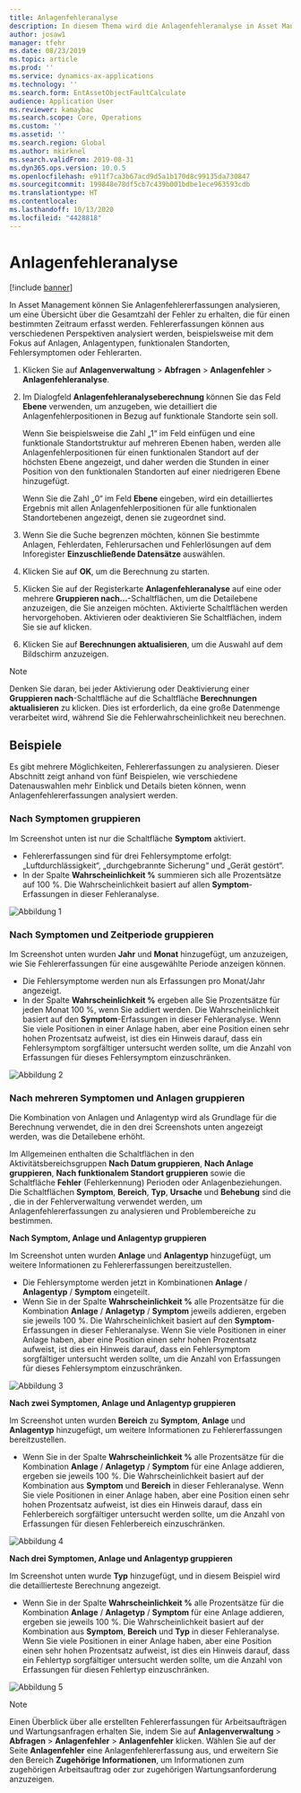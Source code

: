 ```yaml
---
title: Anlagenfehleranalyse
description: In diesem Thema wird die Anlagenfehleranalyse in Asset Management erläutert.
author: josaw1
manager: tfehr
ms.date: 08/23/2019
ms.topic: article
ms.prod: ''
ms.service: dynamics-ax-applications
ms.technology: ''
ms.search.form: EntAssetObjectFaultCalculate
audience: Application User
ms.reviewer: kamaybac
ms.search.scope: Core, Operations
ms.custom: ''
ms.assetid: ''
ms.search.region: Global
ms.author: mkirknel
ms.search.validFrom: 2019-08-31
ms.dyn365.ops.version: 10.0.5
ms.openlocfilehash: e911f7ca3b67acd9d5a1b170d8c99135da730847
ms.sourcegitcommit: 199848e78df5cb7c439b001bdbe1ece963593cdb
ms.translationtype: HT
ms.contentlocale: 
ms.lasthandoff: 10/13/2020
ms.locfileid: "4428818"
---
```

# <a name="asset-fault-analysis"></a>Anlagenfehleranalyse

[!include [banner](../../includes/banner.md)]

 

In Asset Management können Sie Anlagenfehlererfassungen analysieren, um eine Übersicht über die Gesamtzahl der Fehler zu erhalten, die für einen bestimmten Zeitraum erfasst werden. Fehlererfassungen können aus verschiedenen Perspektiven analysiert werden, beispielsweise mit dem Fokus auf Anlagen, Anlagentypen, funktionalen Standorten, Fehlersymptomen oder Fehlerarten.

1. Klicken Sie auf **Anlagenverwaltung** > **Abfragen** > **Anlagenfehler** > **Anlagenfehleranalyse**.

2. Im Dialogfeld **Anlagenfehleranalyseberechnung** können Sie das Feld **Ebene** verwenden, um anzugeben, wie detailliert die Anlagenfehlerpositionen in Bezug auf funktionale Standorte sein soll. 

    Wenn Sie beispielsweise die Zahl „1“ im Feld einfügen und eine funktionale Standortstruktur auf mehreren Ebenen haben, werden alle Anlagenfehlerpositionen für einen funktionalen Standort auf der höchsten Ebene angezeigt, und daher werden die Stunden in einer Position von den funktionalen Standorten auf einer niedrigeren Ebene hinzugefügt. 
        
    Wenn Sie die Zahl „0“ im Feld **Ebene** eingeben, wird ein detailliertes Ergebnis mit allen Anlagenfehlerpositionen für alle funktionalen Standortebenen angezeigt, denen sie zugeordnet sind.

3. Wenn Sie die Suche begrenzen möchten, können Sie bestimmte Anlagen, Fehlerdaten, Fehlerursachen und Fehlerlösungen auf dem Inforegister **Einzuschließende Datensätze** auswählen.

4. Klicken Sie auf **OK**, um die Berechnung zu starten.

5. Klicken Sie auf der Registerkarte **Anlagenfehleranalyse** auf eine oder mehrere **Gruppieren nach…**-Schaltflächen, um die Detailebene anzuzeigen, die Sie anzeigen möchten. Aktivierte Schaltflächen werden hervorgehoben. Aktivieren oder deaktivieren Sie Schaltflächen, indem Sie sie auf klicken.

6. Klicken Sie auf **Berechnungen aktualisieren**, um die Auswahl auf dem Bildschirm anzuzeigen. 

>[!NOTE]
>Denken Sie daran, bei jeder Aktivierung oder Deaktivierung einer **Gruppieren nach**-Schaltfläche auf die Schaltfläche **Berechnungen aktualisieren** zu klicken. Dies ist erforderlich, da eine große Datenmenge verarbeitet wird, während Sie die Fehlerwahrscheinlichkeit neu berechnen.

## <a name="examples"></a>Beispiele

Es gibt mehrere Möglichkeiten, Fehlererfassungen zu analysieren. Dieser Abschnitt zeigt anhand von fünf Beispielen, wie verschiedene Datenauswahlen mehr Einblick und Details bieten können, wenn Anlagenfehlererfassungen analysiert werden.

### <a name="group-by-symptoms"></a>Nach Symptomen gruppieren

Im Screenshot unten ist nur die Schaltfläche **Symptom** aktiviert.

- Fehlererfassungen sind für drei Fehlersymptome erfolgt: „Luftdurchlässigkeit“, „durchgebrannte Sicherung“ und „Gerät gestört“.  
- In der Spalte **Wahrscheinlichkeit %** summieren sich alle Prozentsätze auf 100 %. Die Wahrscheinlichkeit basiert auf allen **Symptom**-Erfassungen in dieser Fehleranalyse.

![Abbildung 1](media/06-controlling-and-reporting.png)

### <a name="group-by-symptoms-and-time-period"></a>Nach Symptomen und Zeitperiode gruppieren

Im Screenshot unten wurden **Jahr** und **Monat** hinzugefügt, um anzuzeigen, wie Sie Fehlererfassungen für eine ausgewählte Periode anzeigen können.

- Die Fehlersymptome werden nun als Erfassungen pro Monat/Jahr angezeigt.  
- In der Spalte **Wahrscheinlichkeit %** ergeben alle Sie Prozentsätze für jeden Monat 100 %, wenn Sie addiert werden. Die Wahrscheinlichkeit basiert auf den **Symptom**-Erfassungen in dieser Fehleranalyse. Wenn Sie viele Positionen in einer Anlage haben, aber eine Position einen sehr hohen Prozentsatz aufweist, ist dies ein Hinweis darauf, dass ein Fehlersymptom sorgfältiger untersucht werden sollte, um die Anzahl von Erfassungen für dieses Fehlersymptom einzuschränken.

![Abbildung 2](media/07-controlling-and-reporting.png)

### <a name="group-by-multiple-symptoms-and-assets"></a>Nach mehreren Symptomen und Anlagen gruppieren

Die Kombination von Anlagen und Anlagentyp wird als Grundlage für die Berechnung verwendet, die in den drei Screenshots unten angezeigt werden, was die Detailebene erhöht.  

Im Allgemeinen enthalten die Schaltflächen in den Aktivitätsbereichsgruppen **Nach Datum gruppieren**, **Nach Anlage gruppieren**, **Nach funktionalem Standort gruppieren** sowie die Schaltfläche **Fehler** (Fehlerkennung) Perioden oder Anlagenbeziehungen. Die Schaltflächen **Symptom**, **Bereich**, **Typ**, **Ursache** und **Behebung** sind die , die in der Fehlerverwaltung verwendet werden, um Anlagenfehlererfassungen zu analysieren und Problembereiche zu bestimmen.  

**Nach Symptom, Anlage und Anlagentyp gruppieren**

Im Screenshot unten wurden **Anlage** und **Anlagentyp** hinzugefügt, um weitere Informationen zu Fehlererfassungen bereitzustellen.

- Die Fehlersymptome werden jetzt in Kombinationen **Anlage** / **Anlagentyp** / **Symptom** eingeteilt.  
- Wenn Sie in der Spalte **Wahrscheinlichkeit %** alle Prozentsätze für die Kombination **Anlage** / **Anlagetyp** / **Symptom** jeweils addieren, ergeben sie jeweils 100 %. Die Wahrscheinlichkeit basiert auf den **Symptom**-Erfassungen in dieser Fehleranalyse. Wenn Sie viele Positionen in einer Anlage haben, aber eine Position einen sehr hohen Prozentsatz aufweist, ist dies ein Hinweis darauf, dass ein Fehlersymptom sorgfältiger untersucht werden sollte, um die Anzahl von Erfassungen für dieses Fehlersymptom einzuschränken.

![Abbildung 3](media/08-controlling-and-reporting.png)

**Nach zwei Symptomen, Anlage und Anlagentyp gruppieren**

Im Screenshot unten wurden **Bereich** zu **Symptom**, **Anlage** und **Anlagentyp** hinzugefügt, um weitere Informationen zu Fehlererfassungen bereitzustellen.

- Wenn Sie in der Spalte **Wahrscheinlichkeit %** alle Prozentsätze für die Kombination **Anlage** / **Anlagetyp** / **Symptom** für eine Anlage addieren, ergeben sie jeweils 100 %. Die Wahrscheinlichkeit basiert auf der Kombination aus **Symptom** und **Bereich** in dieser Fehleranalyse. Wenn Sie viele Positionen in einer Anlage haben, aber eine Position einen sehr hohen Prozentsatz aufweist, ist dies ein Hinweis darauf, dass ein Fehlerbereich sorgfältiger untersucht werden sollte, um die Anzahl von Erfassungen für diesen Fehlerbereich einzuschränken.  

![Abbildung 4](media/09-controlling-and-reporting.png)

**Nach drei Symptomen, Anlage und Anlagentyp gruppieren**

Im Screenshot unten wurde **Typ** hinzugefügt, und in diesem Beispiel wird die detaillierteste Berechnung angezeigt.
 
- Wenn Sie in der Spalte **Wahrscheinlichkeit %** alle Prozentsätze für die Kombination **Anlage** / **Anlagetyp** / **Symptom** für eine Anlage addieren, ergeben sie jeweils 100 %. Die Wahrscheinlichkeit basiert auf der Kombination aus **Symptom**, **Bereich** und **Typ** in dieser Fehleranalyse. Wenn Sie viele Positionen in einer Anlage haben, aber eine Position einen sehr hohen Prozentsatz aufweist, ist dies ein Hinweis darauf, dass ein Fehlertyp sorgfältiger untersucht werden sollte, um die Anzahl von Erfassungen für diesen Fehlertyp einzuschränken.

![Abbildung 5](media/10-controlling-and-reporting.png)


>[!NOTE]
>Einen Überblick über alle erstellten Fehlererfassungen für Arbeitsaufträgen und Wartungsanfragen erhalten Sie, indem Sie auf **Anlagenverwaltung** > **Abfragen** > **Anlagenfehler** > **Anlagenfehler** klicken. Wählen Sie auf der Seite **Anlagenfehler** eine Anlagenfehlererfassung aus, und erweitern Sie den Bereich **Zugehörige Informationen**, um Informationen zum zugehörigen Arbeitsauftrag oder zur zugehörigen Wartungsanforderung anzuzeigen.

